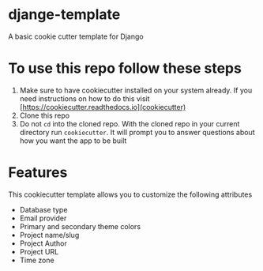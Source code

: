 # djange-template
A basic cookie cutter template for Django

# To use this repo follow these steps
1. Make sure to have cookiecutter installed on your system already. If you need instructions on how to do this visit [https://cookiecutter.readthedocs.io](cookiecutter)
2. Clone this repo
3. Do not `cd` into the cloned repo. With the cloned repo in your current directory run `cookiecutter`. It will prompt you to answer questions about how you want the app to be built

# Features
This cookiecutter template allows you to customize the following attributes
- Database type
- Email provider
- Primary and secondary theme colors
- Project name/slug
- Project Author
- Project URL
- Time zone
